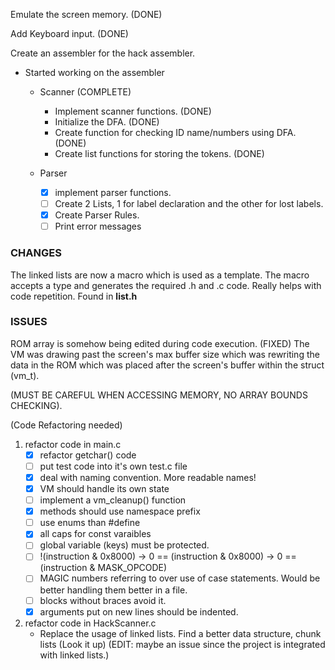 Emulate the screen memory. (DONE)

Add Keyboard input. (DONE)

Create an assembler for the hack assembler.

- Started working on the assembler
	- Scanner (COMPLETE)
		- Implement scanner functions. (DONE)
		- Initialize the DFA. (DONE)
		- Create function for checking ID name/numbers using DFA. (DONE)
		- Create list functions for storing the tokens. (DONE)

	- Parser
		- [x] implement parser functions.
		- [ ] Create 2 Lists, 1 for label declaration and the other for lost labels.
		- [x] Create Parser Rules.
		- [ ] Print error messages
		
### CHANGES
The linked lists are now a macro which is used as a template.
The macro accepts a type and generates the required .h and .c code.
Really helps with code repetition. Found in **list.h**


### ISSUES
ROM array is somehow being edited during code execution. (FIXED)
The VM was drawing past the screen's max buffer size which was
rewriting the data in the ROM which was placed after the 
screen's buffer within the struct (vm_t).


(MUST BE CAREFUL WHEN ACCESSING MEMORY, NO ARRAY BOUNDS CHECKING).


(Code Refactoring needed)
1. refactor code in main.c
	- [x] refactor getchar() code
	- [ ] put test code into it's own test.c file
	- [x] deal with naming convention. More readable names!
	- [x] VM should handle its own state
	- [ ] implement a vm_cleanup() function
	- [x] methods should use namespace prefix
	- [ ] use enums than #define
	- [x] all caps for const varaibles
	- [ ] global variable (keys) must be protected.
	- [ ] !(instruction & 0x8000) -> 0 == (instruction & 0x8000) -> 0 == (instruction & MASK_OPCODE)
	- [ ] MAGIC numbers referring to over use of case statements. Would be better handling them better in a file.
	- [ ] blocks without braces avoid it.
	- [x] arguments put on new lines should be indented.
	
2. refactor code in HackScanner.c
	- Replace the usage of linked lists. Find a better data structure, chunk lists (Look it up) (EDIT: maybe an issue since the project is integrated with linked lists.)
